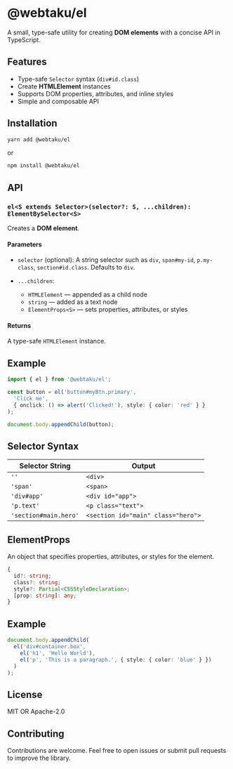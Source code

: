 # @webtaku/el

A small, type-safe utility for creating **DOM elements** with a concise API in TypeScript.

## Features

* Type-safe `Selector` syntax (`div#id.class`)
* Create **HTMLElement** instances
* Supports DOM properties, attributes, and inline styles
* Simple and composable API

## Installation

```bash
yarn add @webtaku/el
```

or

```bash
npm install @webtaku/el
```

## API

### `el<S extends Selector>(selector?: S, ...children): ElementBySelector<S>`

Creates a **DOM element**.

#### Parameters

* `selector` (optional): A string selector such as `div`, `span#my-id`, `p.my-class`, `section#id.class`. Defaults to `div`.
* `...children`:

  * `HTMLElement` — appended as a child node
  * `string` — added as a text node
  * `ElementProps<S>` — sets properties, attributes, or styles

#### Returns

A type-safe `HTMLElement` instance.

## Example

```ts
import { el } from '@webtaku/el';

const button = el('button#myBtn.primary', 
  'Click me',
  { onclick: () => alert('Clicked!'), style: { color: 'red' } }
);

document.body.appendChild(button);
```

## Selector Syntax

| Selector String       | Output                             |
| --------------------- | ---------------------------------- |
| `''`                  | `<div>`                            |
| `'span'`              | `<span>`                           |
| `'div#app'`           | `<div id="app">`                   |
| `'p.text'`            | `<p class="text">`                 |
| `'section#main.hero'` | `<section id="main" class="hero">` |

## ElementProps

An object that specifies properties, attributes, or styles for the element.

```ts
{
  id?: string;
  class?: string;
  style?: Partial<CSSStyleDeclaration>;
  [prop: string]: any;
}
```

## Example

```ts
document.body.appendChild(
  el('div#container.box', 
    el('h1', 'Hello World'),
    el('p', 'This is a paragraph.', { style: { color: 'blue' } })
  )
);
```

## License

MIT OR Apache-2.0

## Contributing

Contributions are welcome. Feel free to open issues or submit pull requests to improve the library.
